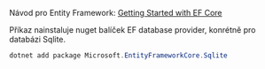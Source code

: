 Návod pro Entity Framework: [Getting Started with EF Core](https://learn.microsoft.com/en-us/ef/core/get-started/overview/first-app?tabs=netcore-cli)

Příkaz nainstaluje nuget balíček EF database provider, konrétně pro databázi Sqlite.

```powershell
dotnet add package Microsoft.EntityFrameworkCore.Sqlite
```
